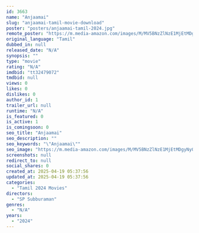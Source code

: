 ```yaml
---
id: 3663
name: "Anjaamai"
slug: "anjaamai-tamil-movie-download"
poster: "posters/anjaamai-tamil-2024.jpg"
remote_poster: "https://m.media-amazon.com/images/M/MV5BNzZlNzE1MjEtMDgyNy00ODgyLTkzYmEtMzE5N2U5NjZhYTFmXkEyXkFqcGc@._V1_SX300.jpg"
original_language: "Tamil"
dubbed_in: null
released_date: "N/A"
synopsis: ""
type: "movie"
rating: "N/A"
imdbid: "tt32479072"
tmdbid: null
views: 0
likes: 0
dislikes: 0
author_id: 1
trailer_url: null
runtime: "N/A"
is_featured: 0
is_active: 1
is_comingsoon: 0
seo_title: "Anjaamai"
seo_description: ""
seo_keywords: "\"Anjaamai\""
seo_image: "https://m.media-amazon.com/images/M/MV5BNzZlNzE1MjEtMDgyNy00ODgyLTkzYmEtMzE5N2U5NjZhYTFmXkEyXkFqcGc@._V1_SX300.jpg"
screenshots: null
redirect_to: null
social_shares: 0
created_at: 2025-04-19 05:37:56
updated_at: 2025-04-19 05:37:56
categories:
  - "Tamil 2024 Movies"
directors:
  - "SP Subburaman"
genres:
  - "N/A"
years:
  - "2024"
---
```

